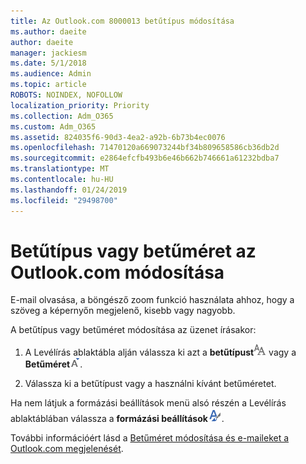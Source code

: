 ```yaml
---
title: Az Outlook.com 8000013 betűtípus módosítása
ms.author: daeite
author: daeite
manager: jackiesm
ms.date: 5/1/2018
ms.audience: Admin
ms.topic: article
ROBOTS: NOINDEX, NOFOLLOW
localization_priority: Priority
ms.collection: Adm_O365
ms.custom: Adm_O365
ms.assetid: 824035f6-90d3-4ea2-a92b-6b73b4ec0076
ms.openlocfilehash: 71470120a669073244bf34b809658586cb36db2d
ms.sourcegitcommit: e2864efcfb493b6e46b662b746661a61232bdba7
ms.translationtype: MT
ms.contentlocale: hu-HU
ms.lasthandoff: 01/24/2019
ms.locfileid: "29498700"
---
```

# <a name="change-font-or-font-size-in-outlookcom"></a>Betűtípus vagy betűméret az Outlook.com módosítása

E-mail olvasása, a böngésző zoom funkció használata ahhoz, hogy a szöveg a képernyőn megjelenő, kisebb vagy nagyobb.
  
A betűtípus vagy betűméret módosítása az üzenet írásakor:
  
1. A Levélírás ablaktábla alján válassza ki azt a **betűtípust**![betűtípus](media/6d9372e0-cde5-49fc-a457-aafb62255163.png) vagy a **Betűméret**![a betűtípus mérete ikon](media/9334f617-9593-4bd0-afb1-c53308ad7591.png).
    
2. Válassza ki a betűtípust vagy a használni kívánt betűméretet.
    
Ha nem látjuk a formázási beállítások menü alsó részén a Levélírás ablaktáblában válassza a **formázási beállítások**![a formázási beállítások ikonra](media/13103798-e3ea-4069-a7a0-63f8903c8c3a.png).
  
További információért lásd a [Betűméret módosítása és e-maileket a Outlook.com megjelenését](https://go.microsoft.com/fwlink/p/?linkid=873130).
  

